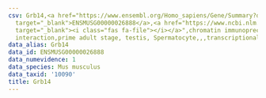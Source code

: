 ```yaml
---
csv: Grb14,<a href="https://www.ensembl.org/Homo_sapiens/Gene/Summary?db=core;g=ENSMUSG00000026888"
  target="_blank">ENSMUSG00000026888</a>,<a href="https://www.ncbi.nlm.nih.gov/pubmed/25450459"
  target="_blank"><i class="fas fa-file"></i></a>",chromatin immunoprecipitation assay,direct
  interaction,prime adult stage, testis, Spermatocyte,,,transcriptional regulation,
data_alias: Grb14
data_id: ENSMUSG00000026888
data_numevidence: 1
data_species: Mus musculus
data_taxid: '10090'
title: Grb14
---
```

